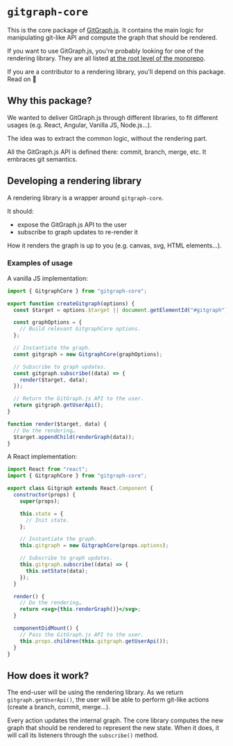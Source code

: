 # `gitgraph-core`

This is the core package of [GitGraph.js][gitgraph-repo]. It contains the main logic for manipulating git-like API and compute the graph that should be rendered.

If you want to use GitGraph.js, you're probably looking for one of the rendering library. They are all listed [at the root level of the monorepo][gitgraph-repo].

If you are a contributor to a rendering library, you'll depend on this package. Read on 🤠

## Why this package?

We wanted to deliver GitGraph.js through different libraries, to fit different usages (e.g. React, Angular, Vanilla JS, Node.js…).

The idea was to extract the common logic, without the rendering part.

All the GitGraph.js API is defined there: commit, branch, merge, etc. It embraces git semantics.

## Developing a rendering library

A rendering library is a wrapper around `gitgraph-core`.

It should:

- expose the GitGraph.js API to the user
- subscribe to graph updates to re-render it

How it renders the graph is up to you (e.g. canvas, svg, HTML elements…).

### Examples of usage

A vanilla JS implementation:

```js
import { GitgraphCore } from "gitgraph-core";

export function createGitgraph(options) {
  const $target = options.$target || document.getElementId("#gitgraph");

  const graphOptions = {
    // Build relevant GitgraphCore options.
  };

  // Instantiate the graph.
  const gitgraph = new GitgraphCore(graphOptions);

  // Subscribe to graph updates.
  const gitgraph.subscribe((data) => {
    render($target, data);
  });

  // Return the GitGraph.js API to the user.
  return gitgraph.getUserApi();
}

function render($target, data) {
  // Do the rendering…
  $target.appendChild(renderGraph(data));
}
```

A React implementation:

```jsx
import React from "react";
import { GitgraphCore } from "gitgraph-core";

export class Gitgraph extends React.Component {
  constructor(props) {
    super(props);

    this.state = {
      // Init state.
    };

    // Instantiate the graph.
    this.gitgraph = new GitgraphCore(props.options);

    // Subscribe to graph updates.
    this.gitgraph.subscribe((data) => {
      this.setState(data);
    });
  }

  render() {
    // Do the rendering…
    return <svg>{this.renderGraph()}</svg>;
  }

  componentDidMount() {
    // Pass the GitGraph.js API to the user.
    this.props.children(this.gitgraph.getUserApi());
  }
}
```

## How does it work?

The end-user will be using the rendering library. As we return `gitgraph.getUserApi()`, the user will be able to perform git-like actions (create a branch, commit, merge…).

Every action updates the internal graph. The core library computes the new graph that should be rendered to represent the new state. When it does, it will call its listeners through the `subscribe()` method.

[gitgraph-repo]: https://github.com/nicoespeon/gitgraph.js/
